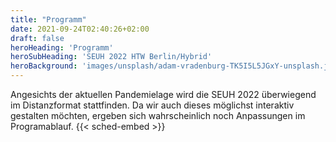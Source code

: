 ```yaml
---
title: "Programm"
date: 2021-09-24T02:40:26+02:00
draft: false
heroHeading: 'Programm'
heroSubHeading: 'SEUH 2022 HTW Berlin/Hybrid'
heroBackground: 'images/unsplash/adam-vradenburg-TK5I5L5JGxY-unsplash.jpg'
---
```

Angesichts der aktuellen Pandemielage wird die SEUH 2022 überwiegend im
Distanzformat stattfinden. Da wir auch dieses möglichst interaktiv gestalten
möchten, ergeben sich wahrscheinlich noch Anpassungen im Programablauf.
{{< sched-embed >}}

<!--
Bei Präsenz ist der Tagungsort der [Campus Wilhelminenhof](https://www.htw-berlin.de/campus/campus-wilhelminenhof/)
der [HTW Berlin](https://www.htw-berlin.de/).
->
